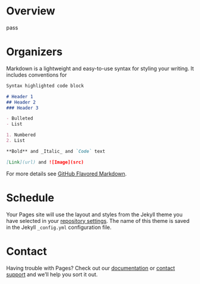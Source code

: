# Overview
pass

# Organizers

Markdown is a lightweight and easy-to-use syntax for styling your writing. It includes conventions for

```markdown
Syntax highlighted code block

# Header 1
## Header 2
### Header 3

- Bulleted
- List

1. Numbered
2. List

**Bold** and _Italic_ and `Code` text

[Link](url) and ![Image](src)
```

For more details see [GitHub Flavored Markdown](https://guides.github.com/features/mastering-markdown/).

# Schedule

Your Pages site will use the layout and styles from the Jekyll theme you have selected in your [repository settings](https://github.com/SUTDCV/multi-modal-video-reasoning.github.io/settings/pages). The name of this theme is saved in the Jekyll `_config.yml` configuration file.

# Contact

Having trouble with Pages? Check out our [documentation](https://docs.github.com/categories/github-pages-basics/) or [contact support](https://support.github.com/contact) and we’ll help you sort it out.
